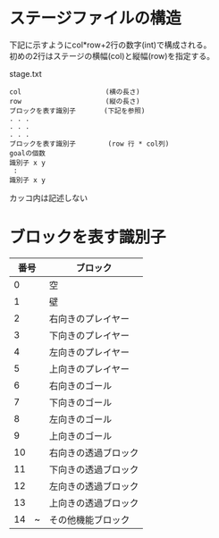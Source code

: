 
# ステージファイルの構造
下記に示すようにcol*row+2行の数字(int)で構成される。  
初めの2行はステージの横幅(col)と縦幅(row)を指定する。

stage.txt
```
col                     (横の長さ)
row                     (縦の長さ)
ブロックを表す識別子       (下記を参照)
. . .
. . .
. . .
ブロックを表す識別子        (row 行 * col列)
goalの個数
識別子 x y
 :
識別子 x y
```
カッコ内は記述しない

# ブロックを表す識別子
|番号 |ブロック|
|-|-|
|0|空|
|1|壁|
|2|右向きのプレイヤー|
|3|下向きのプレイヤー|
|4|左向きのプレイヤー|
|5|上向きのプレイヤー|
|6|右向きのゴール|
|7|下向きのゴール|
|8|左向きのゴール|
|9|上向きのゴール|
|10|右向きの透過ブロック|
|11|下向きの透過ブロック|
|12|左向きの透過ブロック|
|13|上向きの透過ブロック|
|14　~|その他機能ブロック|
